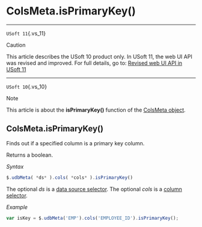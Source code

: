 # ColsMeta.isPrimaryKey()



----

`USoft 11`{.vs_11}

> [!CAUTION]
> This article describes the USoft 10 product only.
> In USoft 11, the web UI API was revised and improved. For full details, go to:
> [Revised web UI API in USoft 11](/docs/Web%20and%20app%20UIs/UDB%20udb/Revised%20web%20UI%20API%20in%20USoft%2011.md)

----

`USoft 10`{.vs_10}

> [!NOTE]
> This article is about the **isPrimaryKey()** function of the [ColsMeta object](/docs/Web%20and%20app%20UIs/UDB%20ColsMeta).

## **ColsMeta.isPrimaryKey()**

Finds out if a specified column is a primary key column.

Returns a boolean.

*Syntax*

```js
$.udbMeta( *ds* ).cols( *cols* ).isPrimaryKey()
```

The optional *ds* is a [data source selector](/docs/Web%20and%20app%20UIs/UDB%20DataSourceMetaContainer/UDB%20DataSourceMetaContainer%20object.md). The optional *cols* is a [column selector](/docs/Web%20and%20app%20UIs/UDB%20ColsMeta/UDB%20ColsMeta%20object.md).

*Example*

```js
var isKey = $.udbMeta('EMP').cols('EMPLOYEE_ID').isPrimaryKey();
```

 